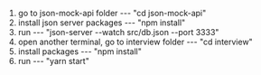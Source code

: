 1. go to json-mock-api folder --- "cd json-mock-api"
2. install json server packages --- "npm install"
3. run --- "json-server --watch src/db.json --port 3333"
4. open another terminal, go to interview folder --- "cd interview"
5. install packages --- "npm install"
6. run --- "yarn start"